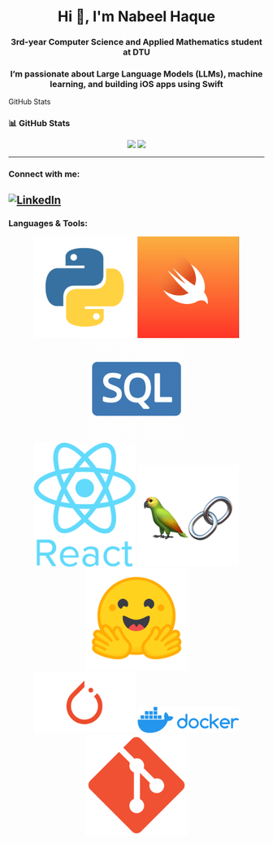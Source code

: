 <div align="center">

<h1>Hi 👋, I'm Nabeel Haque</h1>

<h3> 3rd-year Computer Science and Applied Mathematics student at DTU</h3>
<h3>I’m passionate about Large Language Models (LLMs), machine learning, and building iOS apps using Swift</h3>

</div>
 GitHub Stats

### 📊 GitHub Stats

<p align="center">
  <img src="https://github-readme-stats.vercel.app/api?username=tmnabeel30&show_icons=true&theme=tokyonight&hide_border=true&count_private=true" width="48%" />
  <img src="https://github-readme-stats.vercel.app/api/top-langs/?username=tmnabeel30&layout=compact&theme=tokyonight&hide_border=true&langs_count=6" width="48%" />
</p>

---
### Connect with me:
[![LinkedIn](https://img.shields.io/badge/LinkedIn-blue?style=flat&logo=linkedin)](https://www.linkedin.com/in/tmnabeel)
---


### Languages & Tools:

<p align="center">
  <img src="./assets/python.png" alt="Python" width="200";">
  <img src="./assets/swift.png" alt="Swift" width="200";">
  <img src="./assets/sql.webp" alt="SQL" width="200";">
  <br>
  <img src="./assets/react.png" alt="React" width="200";>
  <img src="./assets/langchain.png" alt="LangChain" width="200";>
  <img src="./assets/huggingface.png" alt="Hugging Face" width="200";>
  <br>
  <img src="./assets/pytorch.png" alt="PyTorch" width="200";">
  <img src="./assets/docker.png" alt="Docker" width="200";">
  <img src="./assets/git.svg.png" alt="Git" width="200";">
</p>



